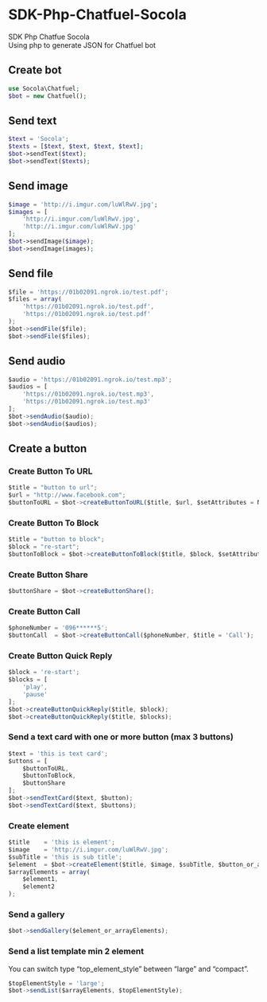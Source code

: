 # SDK-Php-Chatfuel-Socola
SDK Php Chatfue Socola <br>
Using php to generate JSON for Chatfuel bot
## Create bot
```php
use Socola\Chatfuel;
$bot = new Chatfuel();
```
## Send text
```php
$text = 'Socola';
$texts = [$text, $text, $text, $text];
$bot->sendText($text);
$bot->sendText($texts);
```
## Send image
```php
$image = 'http://i.imgur.com/luWlRwV.jpg';
$images = [
	'http://i.imgur.com/luWlRwV.jpg',
	'http://i.imgur.com/luWlRwV.jpg'
];
$bot->sendImage($image);
$bot->sendImage(images);
```
## Send file
```javascript
$file = 'https://01b02091.ngrok.io/test.pdf';
$files = array(
	'https://01b02091.ngrok.io/test.pdf',
	'https://01b02091.ngrok.io/test.pdf'
);
$bot->sendFile($file);
$bot->sendFile($files);
```
## Send audio
```javascript
$audio = 'https://01b02091.ngrok.io/test.mp3';
$audios = [
	'https://01b02091.ngrok.io/test.mp3',
	'https://01b02091.ngrok.io/test.mp3'
];
$bot->sendAudio($audio);
$bot->sendAudio($audios);
```
## Create a button
### Create Button To URL
```javascript
$title = "button to url";
$url = "http://www.facebook.com";
$buttonToURL = $bot->createButtonToURL($title, $url, $setAttributes = Null);
```
### Create Button To Block
```javascript
$title = "button to block";
$block = "re-start";
$buttonToBlock = $bot->createButtonToBlock($title, $block, $setAttributes = Null);
```
### Create Button Share
```javascript
$buttonShare = $bot->createButtonShare();
```
### Create Button Call
```javascript
$phoneNumber = '096******5';
$buttonCall  = $bot->createButtonCall($phoneNumber, $title = 'Call');
```
### Create Button Quick Reply
```javascript
$block = 're-start';
$blocks = [
	'play',
	'pause'
];
$bot->createButtonQuickReply($title, $block);
$bot->createButtonQuickReply($title, $blocks);
```

### Send a text card with one or more button (max 3 buttons)
```javascript
$text = 'this is text card';
$uttons = [
	$buttonToURL,
	$buttonToBlock,
	$buttonShare
];
$bot->sendTextCard($text, $button);
$bot->sendTextCard($text, $buttons);
```

### Create element
```javascript
$title    = 'this is element';
$image    = 'http://i.imgur.com/luWlRwV.jpg';
$subTitle = 'this is sub title';
$element  = $bot->createElement($title, $image, $subTitle, $button_or_arrayButtons);
$arrayElements = array(
	$element1,
	$element2
);
```

### Send a gallery
```javascript
$bot->sendGallery($element_or_arrayElements);
```

### Send a list template min 2 element
You can switch type “top_element_style” between “large” and “compact”.
```javascript
$topElementStyle = 'large';
$bot->sendList($arrayElements, $topElementStyle);
```
